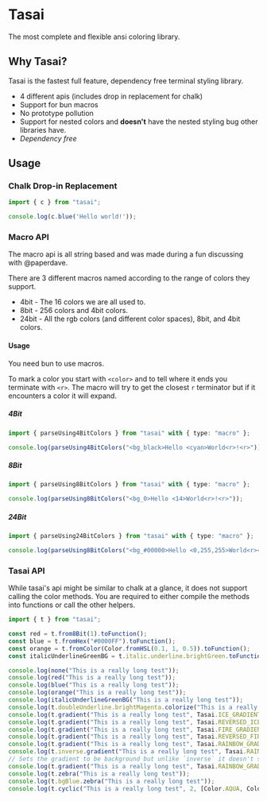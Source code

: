 # Tasai

The most complete and flexible ansi coloring library.

## Why Tasai?

Tasai is the fastest full feature, dependency free terminal styling library.

- 4 different apis (includes drop in replacement for chalk)
- Support for bun macros
- No prototype pollution
- Support for nested colors and **doesn't** have the nested styling bug other libraries have.
- *Dependency free*

## Usage

### Chalk Drop-in Replacement

```ts
import { c } from "tasai";

console.log(c.blue('Hello world!'));
```

### Macro API

The macro api is all string based and was made during a fun discussing with @paperdave.

There are 3 different macros named according to the range of colors they support.

- 4bit - The 16 colors we are all used to.
- 8bit - 256 colors and 4bit colors.
- 24bit - All the rgb colors (and different color spaces), 8bit, and 4bit colors.

#### Usage

You need bun to use macros.

To mark a color you start with `<color>` and to tell where it ends you terminate with `<r>`.
The macro will try to get the closest `r` terminator but if it encounters a color it will expand.

##### 4Bit

```ts
import { parseUsing4BitColors } from "tasai" with { type: "macro" };

console.log(parseUsing4BitColors("<bg_black>Hello <cyan>World<r>!<r>"));
```

##### 8Bit

```ts
import { parseUsing8BitColors } from "tasai" with { type: "macro" };

console.log(parseUsing8BitColors("<bg_0>Hello <14>World<r>!<r>"));
```

##### 24Bit

```ts
import { parseUsing24BitColors } from "tasai" with { type: "macro" };

console.log(parseUsing8BitColors("<bg_#00000>Hello <0,255,255>World<r><hsl,0.1,1,0.5>!<r><r>"));
```

### Tasai API

While tasai's api might be similar to chalk at a glance, it does not support calling the color methods.
You are required to either compile the methods into functions or call the other helpers.

```ts
import { t } from "tasai";

const red = t.from8Bit(1).toFunction();
const blue = t.fromHex("#0000FF").toFunction();
const orange = t.fromColor(Color.fromHSL(0.1, 1, 0.5)).toFunction();
const italicUnderlineGreenBG = t.italic.underline.brightGreen.toFunction();

console.log(none("This is a really long test"));
console.log(red("This is a really long test"));
console.log(blue("This is a really long test"));
console.log(orange("This is a really long test"));
console.log(italicUnderlineGreenBG("This is a really long test"));
console.log(t.doubleUnderline.brightMagenta.colorize("This is a really long test"));
console.log(t.gradient("This is a really long test", Tasai.ICE_GRADIENT));
console.log(t.gradient("This is a really long test", Tasai.REVERSED_ICE_GRADIENT));
console.log(t.gradient("This is a really long test", Tasai.FIRE_GRADIENT));
console.log(t.gradient("This is a really long test", Tasai.REVERSED_FIRE_GRADIENT));
console.log(t.gradient("This is a really long test", Tasai.RAINBOW_GRADIENT));
console.log(t.inverse.gradient("This is a really long test", Tasai.RAINBOW_GRADIENT));
// Sets the gradient to be background but unlike `inverse` it doesn't swap the foreground color
console.log(t.gradient("This is a really long test", Tasai.RAINBOW_GRADIENT, true));
console.log(t.zebra("This is a really long test"));
console.log(t.bgBlue.zebra("This is a really long test"));
console.log(t.cyclic("This is a really long test", 2, [Color.AQUA, Color.PLUM]));
```